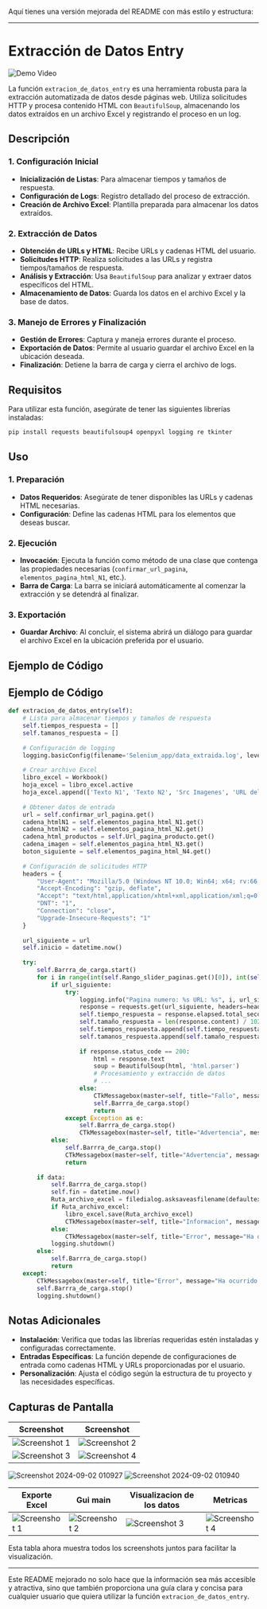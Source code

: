 Aquí tienes una versión mejorada del README con más estilo y estructura:

---

# Extracción de Datos Entry

![Demo Video](https://github.com/user-attachments/assets/ba6fe74e-4529-447c-803b-e01692153038)

La función `extracion_de_datos_entry` es una herramienta robusta para la extracción automatizada de datos desde páginas web. Utiliza solicitudes HTTP y procesa contenido HTML con `BeautifulSoup`, almacenando los datos extraídos en un archivo Excel y registrando el proceso en un log.

## Descripción

### 1. Configuración Inicial

- **Inicialización de Listas**: Para almacenar tiempos y tamaños de respuesta.
- **Configuración de Logs**: Registro detallado del proceso de extracción.
- **Creación de Archivo Excel**: Plantilla preparada para almacenar los datos extraídos.

### 2. Extracción de Datos

- **Obtención de URLs y HTML**: Recibe URLs y cadenas HTML del usuario.
- **Solicitudes HTTP**: Realiza solicitudes a las URLs y registra tiempos/tamaños de respuesta.
- **Análisis y Extracción**: Usa `BeautifulSoup` para analizar y extraer datos específicos del HTML.
- **Almacenamiento de Datos**: Guarda los datos en el archivo Excel y la base de datos.

### 3. Manejo de Errores y Finalización

- **Gestión de Errores**: Captura y maneja errores durante el proceso.
- **Exportación de Datos**: Permite al usuario guardar el archivo Excel en la ubicación deseada.
- **Finalización**: Detiene la barra de carga y cierra el archivo de logs.

## Requisitos

Para utilizar esta función, asegúrate de tener las siguientes librerías instaladas:

```bash
pip install requests beautifulsoup4 openpyxl logging re tkinter
```

## Uso

### 1. Preparación

- **Datos Requeridos**: Asegúrate de tener disponibles las URLs y cadenas HTML necesarias.
- **Configuración**: Define las cadenas HTML para los elementos que deseas buscar.

### 2. Ejecución

- **Invocación**: Ejecuta la función como método de una clase que contenga las propiedades necesarias (`confirmar_url_pagina`, `elementos_pagina_html_N1`, etc.).
- **Barra de Carga**: La barra se iniciará automáticamente al comenzar la extracción y se detendrá al finalizar.

### 3. Exportación

- **Guardar Archivo**: Al concluir, el sistema abrirá un diálogo para guardar el archivo Excel en la ubicación preferida por el usuario.

## Ejemplo de Código

## Ejemplo de Código

```python
def extracion_de_datos_entry(self):
    # Lista para almacenar tiempos y tamaños de respuesta
    self.tiempos_respuesta = []
    self.tamanos_respuesta = []
    
    # Configuración de logging
    logging.basicConfig(filename='Selenium_app/data_extraida.log', level=logging.INFO, format='%(asctime)s - %(levelname)s - %(message)s')
    
    # Crear archivo Excel
    libro_excel = Workbook()
    hoja_excel = libro_excel.active
    hoja_excel.append(['Texto N1', 'Texto N2', 'Src Imagenes', 'URL del producto'])
    
    # Obtener datos de entrada
    url = self.confirmar_url_pagina.get()
    cadena_htmlN1 = self.elementos_pagina_html_N1.get()
    cadena_htmlN2 = self.elementos_pagina_html_N2.get()
    cadena_html_productos = self.Url_pagina_producto.get()
    cadena_imagen = self.elementos_pagina_html_N3.get()
    boton_siguiente = self.elementos_pagina_html_N4.get()
    
    # Configuración de solicitudes HTTP
    headers = {
        "User-Agent": "Mozilla/5.0 (Windows NT 10.0; Win64; x64; rv:66.0) Gecko/20100101 Firefox/66.0",
        "Accept-Encoding": "gzip, deflate",
        "Accept": "text/html,application/xhtml+xml,application/xml;q=0.9,*/*;q=0.8",
        "DNT": "1",
        "Connection": "close",
        "Upgrade-Insecure-Requests": "1"
    }
    
    url_siguiente = url
    self.inicio = datetime.now()
    
    try:
        self.Barrra_de_carga.start()
        for i in range(int(self.Rango_slider_paginas.get()[0]), int(self.Rango_slider_paginas.get()[1]) + 1):
            if url_siguiente:
                try:
                    logging.info("Pagina numero: %s URL: %s", i, url_siguiente)
                    response = requests.get(url_siguiente, headers=headers)
                    self.tiempo_respuesta = response.elapsed.total_seconds()
                    self.tamaño_respuesta = len(response.content) / 1024
                    self.tiempos_respuesta.append(self.tiempo_respuesta)
                    self.tamanos_respuesta.append(self.tamaño_respuesta)
                    
                    if response.status_code == 200:
                        html = response.text
                        soup = BeautifulSoup(html, 'html.parser')
                        # Procesamiento y extracción de datos
                        # ...
                    else:
                        CTkMessagebox(master=self, title="Fallo", message="Hubo un fallo al contactar con la pagina", icon="warning")
                        self.Barrra_de_carga.stop()
                        return
                except Exception as e:
                    self.Barrra_de_carga.stop()
                    CTkMessagebox(master=self, title="Advertencia", message=f"Fallo en el proceso de extraccion:\n\n{e}", icon="warning", option_1="Cancelar", option_2="Reintentar")
            else:
                self.Barrra_de_carga.stop()
                CTkMessagebox(master=self, title="Advertencia", message="Fallo en el proceso de extraccion", icon="warning", option_1="Cancelar", option_2="Reintentar")
                return
        
        if data:
            self.Barrra_de_carga.stop()
            self.fin = datetime.now()
            Ruta_archivo_excel = filedialog.asksaveasfilename(defaultextension=".xlsx", filetypes=[("Archivos Excel", "*.xlsx")])
            if Ruta_archivo_excel:
                libro_excel.save(Ruta_archivo_excel)
                CTkMessagebox(master=self, title="Informacion", message="Se ha exportado el documento de excel correctamente")
            else:
                CTkMessagebox(master=self, title="Error", message="Ha ocurrido un error al exportar el documento de excel", icon="cancel")
            logging.shutdown()
        else:
            self.Barrra_de_carga.stop()
            return
    except:
        CTkMessagebox(master=self, title="Error", message="Ha ocurrido un error", icon="cancel")
        self.Barrra_de_carga.stop()
        logging.shutdown()
```

## Notas Adicionales

- **Instalación**: Verifica que todas las librerías requeridas estén instaladas y configuradas correctamente.
- **Entradas Específicas**: La función depende de configuraciones de entrada como cadenas HTML y URLs proporcionadas por el usuario.
- **Personalización**: Ajusta el código según la estructura de tu proyecto y las necesidades específicas.

## Capturas de Pantalla

| Screenshot | Screenshot |
|-----------|-----------|
| ![Screenshot 1](https://github.com/user-attachments/assets/3f8a4272-de68-47ff-9851-28e921369dc4) | ![Screenshot 2](https://github.com/user-attachments/assets/68b0ce51-fa96-4562-8d8e-b6c373da7845) |
| ![Screenshot 3](https://github.com/user-attachments/assets/87ea04f2-e7f8-4558-a09d-00f1fe97ac5d) | ![Screenshot 4](https://github.com/user-attachments/assets/02fa4548-eb04-445e-b72f-ae9c87165e16) |


![Screenshot 2024-09-02 010927](https://github.com/user-attachments/assets/baf882aa-eaad-4d5d-b42e-8478578f2c18)
![Screenshot 2024-09-02 010940](https://github.com/user-attachments/assets/fb90903e-9d1d-4bcd-b377-6f42ecca9248)



| Exporte Excel | Gui main | Visualizacion de los datos | Metricas |
|-----------|-----------|-----------|-----------|
| ![Screenshot 1](https://github.com/user-attachments/assets/3f8a4272-de68-47ff-9851-28e921369dc4) | ![Screenshot 2](https://github.com/user-attachments/assets/68b0ce51-fa96-4562-8d8e-b6c373da7845) | ![Screenshot 3](https://github.com/user-attachments/assets/baf882aa-eaad-4d5d-b42e-8478578f2c18) | ![Screenshot 4](https://github.com/user-attachments/assets/fb90903e-9d1d-4bcd-b377-6f42ecca9248) |

Esta tabla ahora muestra todos los screenshots juntos para facilitar la visualización.


---

Este README mejorado no solo hace que la información sea más accesible y atractiva, sino que también proporciona una guía clara y concisa para cualquier usuario que quiera utilizar la función `extracion_de_datos_entry`.
